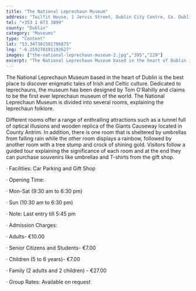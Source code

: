 ```yaml
---
title: "The National Leprechaun Museum"
address: "Twilfit House, 1 Jervis Street, Dublin City Centre, Co. Dublin, D1"
tel: "+353 1 873 3899"
county: "Dublin"
category: "Museums"
type: "Content"
lat: "53.347381591796875"
lng: "-6.259270191192627"
images: ["the-national-leprechaun-museum-2.jpg","395","229"]
excerpt: "The National Leprechaun Museum based in the heart of Dublin is the best place to discover enigmatic tales of Irish and Celtic culture. Dedicated to le..."
---
```

<p>The National Leprechaun Museum based in the heart of Dublin is the best place to discover enigmatic tales of Irish and Celtic culture. Dedicated to leprechauns, the museum has been designed by Tom O'Rahilly and claims to be the first ever leprechaun museum of the world. The National Leprechaun Museum is divided into several rooms, explaining the leprechaun folklore. </p>  
    <p>Different rooms offer a range of enthralling attractions such as a tunnel full of optical illusions and wooden replica of the Giants Causeway located in County Antrim. In addition, there is one room that is sheltered by umbrellas from falling rain while the other room displays a rainbow, followed by another room with a tree stump and crock of shining gold. Visitors follow a guided tour explaining the significance of each room and at the end they can purchase souvenirs like umbrellas and T-shirts from the gift shop. </p>  
    <p>&middot;         Facilities: Car Parking and Gift Shop</p> 
    <p>&middot;         Opening Time: </p> 
    <p>&middot;          Mon-Sat (9:30 am to 6:30 pm) </p> 
    <p>&middot;          Sun (10:30 am to 6:30 pm) </p> 
    <p>&middot;          Note: Last entry till 5:45 pm</p> 
    <p>&middot;         Admission Charges: </p> 
    <p>&middot;          Adults- &euro;10.00</p> 
    <p>&middot;          Senior Citizens and Students- &euro;7.00</p> 
    <p>&middot;          Children (5 to 6 years)- &euro;7.00</p> 
    <p>&middot;          Family (2 adults and 2 children) - &euro;27.00</p> 
    <p>&middot;         Group Rates: Available on request</p>